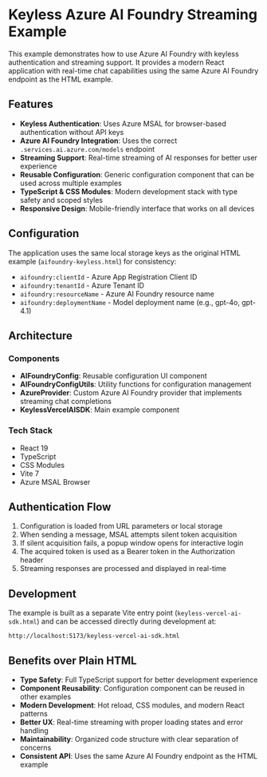 # Keyless Azure AI Foundry Streaming Example

This example demonstrates how to use Azure AI Foundry with keyless authentication and streaming support. It provides a modern React application with real-time chat capabilities using the same Azure AI Foundry endpoint as the HTML example.

## Features

- **Keyless Authentication**: Uses Azure MSAL for browser-based authentication without API keys
- **Azure AI Foundry Integration**: Uses the correct `.services.ai.azure.com/models` endpoint
- **Streaming Support**: Real-time streaming of AI responses for better user experience
- **Reusable Configuration**: Generic configuration component that can be used across multiple examples
- **TypeScript & CSS Modules**: Modern development stack with type safety and scoped styles
- **Responsive Design**: Mobile-friendly interface that works on all devices

## Configuration

The application uses the same local storage keys as the original HTML example (`aifoundry-keyless.html`) for consistency:

- `aifoundry:clientId` - Azure App Registration Client ID
- `aifoundry:tenantId` - Azure Tenant ID
- `aifoundry:resourceName` - Azure AI Foundry resource name
- `aifoundry:deploymentName` - Model deployment name (e.g., gpt-4o, gpt-4.1)

## Architecture

### Components

- **AIFoundryConfig**: Reusable configuration UI component
- **AIFoundryConfigUtils**: Utility functions for configuration management
- **AzureProvider**: Custom Azure AI Foundry provider that implements streaming chat completions
- **KeylessVercelAISDK**: Main example component

### Tech Stack

- React 19
- TypeScript
- CSS Modules
- Vite 7
- Azure MSAL Browser

## Authentication Flow

1. Configuration is loaded from URL parameters or local storage
2. When sending a message, MSAL attempts silent token acquisition
3. If silent acquisition fails, a popup window opens for interactive login
4. The acquired token is used as a Bearer token in the Authorization header
5. Streaming responses are processed and displayed in real-time

## Development

The example is built as a separate Vite entry point (`keyless-vercel-ai-sdk.html`) and can be accessed directly during development at:

```
http://localhost:5173/keyless-vercel-ai-sdk.html
```

## Benefits over Plain HTML

- **Type Safety**: Full TypeScript support for better development experience
- **Component Reusability**: Configuration component can be reused in other examples
- **Modern Development**: Hot reload, CSS modules, and modern React patterns
- **Better UX**: Real-time streaming with proper loading states and error handling
- **Maintainability**: Organized code structure with clear separation of concerns
- **Consistent API**: Uses the same Azure AI Foundry endpoint as the HTML example
